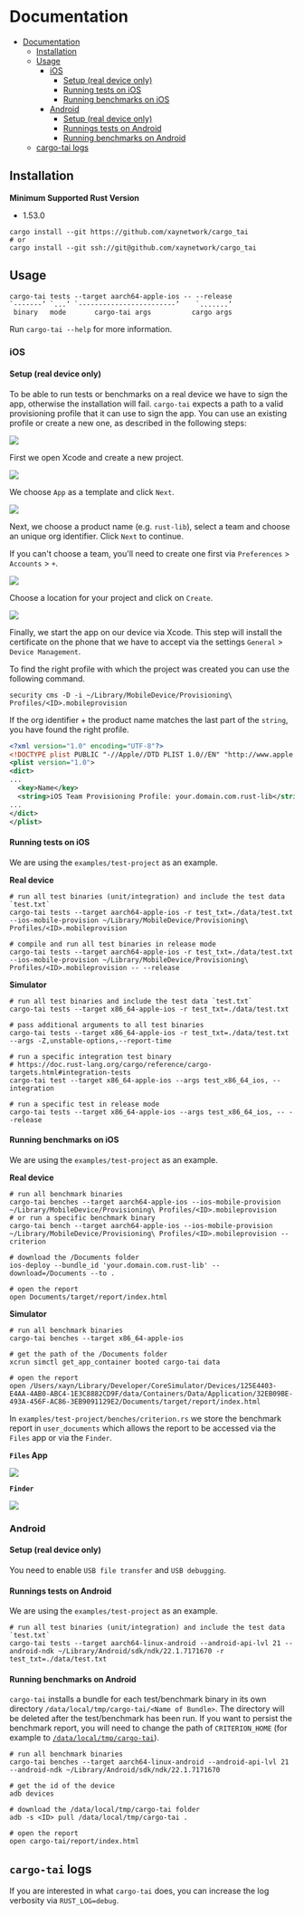 # Documentation

* [Documentation](#documentation)
   * [Installation](#installation)
   * [Usage](#usage)
      * [iOS](#ios)
         * [Setup (real device only)](#setup-real-device-only)
         * [Running tests on iOS](#running-tests-on-ios)
         * [Running benchmarks on iOS](#running-benchmarks-on-ios)
      * [Android](#android)
         * [Setup (real device only)](#setup-real-device-only-1)
         * [Runnings tests on Android](#runnings-tests-on-android)
         * [Running benchmarks on Android](#running-benchmarks-on-android)
   * [cargo-tai logs](#cargo-tai-logs)

## Installation

**Minimum Supported Rust Version**

- 1.53.0

```shell
cargo install --git https://github.com/xaynetwork/cargo_tai
# or
cargo install --git ssh://git@github.com/xaynetwork/cargo_tai
```

## Usage

```
cargo-tai tests --target aarch64-apple-ios -- --release
`-------’ `...’ `------------------------’    `.......’
 binary   mode       cargo-tai args          cargo args
```

Run `cargo-tai --help` for more information.

### iOS

#### Setup (real device only)

To be able to run tests or benchmarks on a real device we have to sign the app,
otherwise the installation will fail. `cargo-tai` expects a path to a valid
provisioning profile that it can use to sign the app. You can use an existing
profile or create a new one, as described in the following steps:

![](../assets/new_project.png)

First we open Xcode and create a new project.

![](../assets/new_app.png)

We choose `App` as a template and click `Next`.

![](../assets/project_name.png)

Next, we choose a product name (e.g. `rust-lib`), select a team and choose an unique org identifier.
Click `Next` to continue.

If you can't choose a team, you'll need to create one first via `Preferences` > `Accounts` > `+`.

![](../assets/project_location.png)

Choose a location for your project and click on `Create`.

![](../assets/created_project.png)

Finally, we start the app on our device via Xcode. This step will install the certificate
on the phone that we have to accept via the settings `General` > `Device Management`.

To find the right profile with which the project was created you can use the following command.

```shell
security cms -D -i ~/Library/MobileDevice/Provisioning\ Profiles/<ID>.mobileprovision
```

If the org identifier + the product name matches the last part of the
`string`, you have found the right profile.

```xml
<?xml version="1.0" encoding="UTF-8"?>
<!DOCTYPE plist PUBLIC "-//Apple//DTD PLIST 1.0//EN" "http://www.apple.com/DTDs/PropertyList-1.0.dtd">
<plist version="1.0">
<dict>
...
  <key>Name</key>
  <string>iOS Team Provisioning Profile: your.domain.com.rust-lib</string>
...
</dict>
</plist>
```

#### Running tests on iOS

We are using the `examples/test-project` as an example.

**Real device**

```shell
# run all test binaries (unit/integration) and include the test data `test.txt`
cargo-tai tests --target aarch64-apple-ios -r test_txt=./data/test.txt --ios-mobile-provision ~/Library/MobileDevice/Provisioning\ Profiles/<ID>.mobileprovision

# compile and run all test binaries in release mode
cargo-tai tests --target aarch64-apple-ios -r test_txt=./data/test.txt --ios-mobile-provision ~/Library/MobileDevice/Provisioning\ Profiles/<ID>.mobileprovision -- --release
```

**Simulator**

```shell
# run all test binaries and include the test data `test.txt`
cargo-tai tests --target x86_64-apple-ios -r test_txt=./data/test.txt

# pass additional arguments to all test binaries
cargo-tai tests --target x86_64-apple-ios -r test_txt=./data/test.txt --args -Z,unstable-options,--report-time

# run a specific integration test binary
# https://doc.rust-lang.org/cargo/reference/cargo-targets.html#integration-tests
cargo-tai test --target x86_64-apple-ios --args test_x86_64_ios, -- integration

# run a specific test in release mode
cargo-tai tests --target x86_64-apple-ios --args test_x86_64_ios, -- --release
```

#### Running benchmarks on iOS

We are using the `examples/test-project` as an example.

**Real device**

```shell
# run all benchmark binaries
cargo-tai benches --target aarch64-apple-ios --ios-mobile-provision ~/Library/MobileDevice/Provisioning\ Profiles/<ID>.mobileprovision
# or run a specific benchmark binary
cargo-tai bench --target aarch64-apple-ios --ios-mobile-provision ~/Library/MobileDevice/Provisioning\ Profiles/<ID>.mobileprovision -- criterion

# download the /Documents folder
ios-deploy --bundle_id 'your.domain.com.rust-lib' --download=/Documents --to .

# open the report
open Documents/target/report/index.html
```

**Simulator**

```shell
# run all benchmark binaries
cargo-tai benches --target x86_64-apple-ios

# get the path of the /Documents folder
xcrun simctl get_app_container booted cargo-tai data

# open the report
open /Users/xayn/Library/Developer/CoreSimulator/Devices/125E4403-E4AA-4AB0-ABC4-1E3C8882CD9F/data/Containers/Data/Application/32EB09BE-493A-456F-AC86-3EB9091129E2/Documents/target/report/index.html
```

In `examples/test-project/benches/criterion.rs` we store the benchmark report in `user_documents`
which allows the report to be accessed via the `Files` app or via the `Finder`.

**`Files` App**

![](../assets/bench_data.png)

**`Finder`**

![](../assets/finder.png)

### Android

#### Setup (real device only)

You need to enable `USB file transfer` and `USB debugging`.

#### Runnings tests on Android

We are using the `examples/test-project` as an example.

```shell
# run all test binaries (unit/integration) and include the test data `test.txt`
cargo-tai tests --target aarch64-linux-android --android-api-lvl 21 --android-ndk ~/Library/Android/sdk/ndk/22.1.7171670 -r test_txt=./data/test.txt
```

#### Running benchmarks on Android

`cargo-tai` installs a bundle for each test/benchmark binary in its own directory `/data/local/tmp/cargo-tai/<Name of Bundle>`.
The directory will be deleted after the test/benchmark has been run. If you want to persist the benchmark report, you will need to
change the path of `CRITERION_HOME` (for example to [`/data/local/tmp/cargo-tai`](../examples/test-project/benches/criterion.rs)).

```shell
# run all benchmark binaries
cargo-tai benches --target aarch64-linux-android --android-api-lvl 21 --android-ndk ~/Library/Android/sdk/ndk/22.1.7171670

# get the id of the device
adb devices

# download the /data/local/tmp/cargo-tai folder
adb -s <ID> pull /data/local/tmp/cargo-tai .

# open the report
open cargo-tai/report/index.html
```

## `cargo-tai` logs

If you are interested in what `cargo-tai` does, you can increase the log verbosity via `RUST_LOG=debug`.
